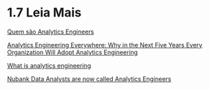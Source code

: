 # 1.7 Leia Mais

[Quem são Analytics Engineers](https://blog.indicium.tech/o-que-sao-analytics-engineers/)

[Analytics Engineering Everywhere: Why in the Next Five Years Every Organization Will Adopt Analytics Engineering](https://www.getdbt.com/coalesce-2021/analytics-engineering-everywhere/)

[What is analytics engineering](https://www.getdbt.com/what-is-analytics-engineering/#:~:text=What%20is%20an%20analytics%20engineer,%2C%20deploying%2C%20and%20documenting%20data.)

[Nubank Data Analysts are now called Analytics Engineers](https://building.nubank.com.br/nubank-data-analysts-are-now-called-analytics-engineers/)
